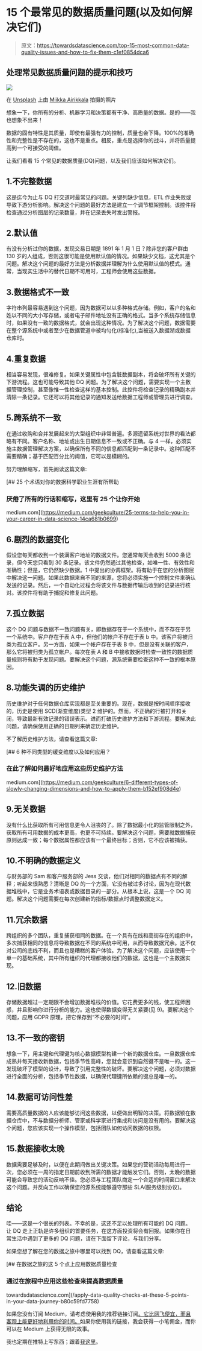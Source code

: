 # 15 个最常见的数据质量问题(以及如何解决它们)

> 原文：<https://towardsdatascience.com/top-15-most-common-data-quality-issues-and-how-to-fix-them-c1ef0854dca6>

## 处理常见数据质量问题的提示和技巧

![](img/bdf00bf47708548e5788544a07d9288b.png)

在 [Unsplash](https://unsplash.com?utm_source=medium&utm_medium=referral) 上由 [Miikka Airikkala](https://unsplash.com/@miikkair?utm_source=medium&utm_medium=referral) 拍摄的照片

想象一下，你所有的分析、机器学习和决策都有干净、高质量的数据。是的——我也想象不出来！

数据的固有特性是其质量，即使有最强有力的控制，质量也会下降。100%的准确性和完整性是不存在的，这也不是重点。相反，重点是选择你的战斗，并将质量提高到一个可接受的阈值。

让我们看看 15 个常见的数据质量(DQ)问题，以及我们应该如何解决它们。

## 1.不完整数据

这是迄今为止与 DQ 打交道时最常见的问题。关键列缺少信息，ETL 作业失败或导致下游分析影响。解决这个问题的最好方法是建立一个调节框架控制。该控件将检查通过分析图层的记录数量，并在记录丢失时发出警报。

## 2.默认值

有没有分析过你的数据，发现交易日期是 1891 年 1 月 1 日？除非您的客户群由 130 岁的人组成，否则这很可能是使用默认值的情况。如果缺少文档，这尤其是个问题。解决这个问题的最好方法是分析数据并理解为什么使用默认值的模式。通常，当现实生活中的替代日期不可用时，工程师会使用这些数据。

## 3.数据格式不一致

字符串列最容易遇到这个问题，因为数据可以以多种格式存储。例如，客户的名和姓以不同的大小写存储，或者电子邮件地址没有正确的格式。当多个系统存储信息时，如果没有一致的数据格式，就会出现这种情况。为了解决这个问题，数据需要在整个源系统中或者至少在数据管道中被均匀化(标准化),当被送入数据湖或数据仓库时。

## 4.重复数据

相当容易发现，很难修复。如果关键属性中包含脏数据副本，将会破坏所有关键的下游流程。这也可能导致其他 DQ 问题。为了解决这个问题，需要实现一个主数据管理控制，甚至像惟一性检查这样的基本控制。此控件将检查记录的精确副本并清除一条记录。它还可以将其他记录的通知发送给数据工程师或管理员进行调查。

## 5.跨系统不一致

在通过收购和合并发展起来的大型组织中非常普遍。多源遗留系统对世界的看法都略有不同。客户名称、地址或出生日期信息不一致或不正确。与 4 一样，必须实施主数据管理解决方案，以确保所有不同的信息都匹配到一条记录中。这种匹配不需要精确；基于匹配百分比的阈值，它可以是模糊的。

努力理解缩写，首先阅读这篇文章:

[](https://medium.com/geekculture/25-terms-to-help-you-in-your-career-in-data-science-14ca681b0699) [## 25 个术语对你的数据科学职业生涯有所帮助

### 厌倦了所有的行话和缩写，这里有 25 个让你开始

medium.com](https://medium.com/geekculture/25-terms-to-help-you-in-your-career-in-data-science-14ca681b0699) 

## 6.剧烈的数据变化

假设您每天都收到一个装满客户地址的数据文件。您通常每天会收到 5000 条记录，但今天您只看到 30 条记录。该文件仍然通过其他检查，如唯一性、有效性和准确性；但是，它仍然缺少数据。1 中提出的协调框架。将有助于在您的分析图层中解决这一问题。如果此数据来自不同的来源，您将必须实施一个控制文件来确认发送的记录。然后，一个自动化过程会将该文件与数据传输后收到的记录进行核对。该控件将有助于捕捉和修复此问题。

## 7.孤立数据

这个 DQ 问题与数据不一致问题有关，即数据存在于一个系统中，而不存在于另一个系统中。客户存在于表 A 中，但他们的帐户不存在于表 b 中。该客户将被归类为孤立客户。另一方面，如果一个帐户存在于表 B 中，但是没有关联的客户，那么它将被归类为孤立帐户。每次在表 A 和 B 中接收数据时检查一致性的数据质量规则将有助于发现问题。要解决这个问题，源系统需要检查这种不一致的根本原因。

## 8.功能失调的历史维护

历史维护对于任何数据仓库实现都是至关重要的。现在，数据是按时间顺序接收的，历史是使用 SCD(渐变维度)类型 2 维护的。然而，不正确的行被打开和关闭，导致最新有效记录的错误表示。进而打破历史维护方法和下游流程。要解决此问题，请确保使用正确的日期列来确定历史维护。

不了解历史维护方法，请查看这篇文章:

[](https://medium.com/geekculture/6-different-types-of-slowly-changing-dimensions-and-how-to-apply-them-b152ef908d4e) [## 6 种不同类型的缓变维度以及如何应用？

### 在此了解如何最好地应用这些历史维护方法

medium.com](https://medium.com/geekculture/6-different-types-of-slowly-changing-dimensions-and-how-to-apply-them-b152ef908d4e) 

## 9.无关数据

没有什么比获取所有可用信息更令人沮丧的了。除了数据最小化的监管限制之外，获取所有可用数据的成本更高，也更不可持续。要解决这个问题，需要就数据捕获原则达成一致；每个数据属性都应该有一个最终目标；否则，它不应该被捕获。

## 10.不明确的数据定义

与财务部的 Sam 和客户服务部的 Jess 交谈，他们对相同的数据点有不同的解释；听起来很熟悉？清晰是 DQ 的一个方面，它没有被过多讨论，因为在现代数据堆栈中，它是业务术语表或数据目录的一部分。从根本上说，这是一个 DQ 问题。解决这个问题需要在每次创建新的指标/数据点时调整数据定义。

## 11.冗余数据

跨组织的多个团队，重复捕获相同的数据。在一个具有在线和高街存在的组织中，多次捕获相同的信息将导致数据在不同的系统中可用，从而导致数据冗余。这不仅对公司的底线不利，而且也是糟糕的客户体验。为了解决这个问题，应该使用一个单一的基础系统，其中所有组织的代理都接收他们的数据，这也是一个主数据实现。

## 12.旧数据

存储数据超过一定期限不会增加数据堆栈的价值。它花费更多的钱，使工程师困惑，并且影响你进行分析的能力。这也使得数据变得无关紧要(见 9)。要解决这个问题，应用 GDPR 原理，把它保存到“不必要的时间”。

## 13.不一致的密钥

想象一下，用主键和代理键为核心数据模型构建一个新的数据仓库。一旦数据仓库成熟并每天接收新数据，包括季节性高峰，您就会意识到自然键不是唯一的。这一发现破坏了模型的设计，导致了引用完整性的破坏。要解决这个问题，必须对数据进行全面的分析，包括季节性数据，以确保代理键所依赖的键总是唯一的。

## 14.数据可访问性差

需要高质量数据的人应该能够访问这些数据，以便做出明智的决策。将数据锁在数据仓库中，不与数据分析师、管家或科学家进行集成和访问是没有用的。要解决这个问题，您应该实现一个操作模型，包括团队如何访问数据的权限。

## 15.数据接收太晚

数据需要足够及时，以便在此期间做出关键决策。如果您的营销活动每周进行一次，您必须在一周的指定日期前收到所需的数据才能触发它们。否则，太晚的数据可能会导致您的活动反响不佳。您必须与工程团队商定一个合适的时间窗口来解决这个问题。并反向工作以确保您的源系统能够遵守那些 SLA(服务级别协议)。

## 结论

哇——这是一个很长的列表。不幸的是，这还不足以处理所有可能的 DQ 问题。让 DQ 走上正轨是许多组织的首要任务，在这方面投资将会有回报。如果你在日常生活中遇到了更多的 DQ 问题，请在下面留下评论，与我们分享。

如果您想了解在您的数据之旅中哪里可以找到 DQ，请查看这篇文章:

[](/apply-data-quality-checks-at-these-5-points-in-your-data-journey-b80c59fd7758) [## 在数据之旅的这 5 个点上应用数据质量检查

### 通过在旅程中应用这些检查来提高数据质量

towardsdatascience.com](/apply-data-quality-checks-at-these-5-points-in-your-data-journey-b80c59fd7758) 

如果您没有订阅 Medium，请考虑使用我的推荐链接订阅[。它比网飞便宜，而且客观上能更好地利用你的时间。](https://hanzalaqureshi.medium.com/membership)如果你使用我的链接，我会获得一小笔佣金，而你可以在 Medium 上获得无限的故事。

我也定期在推特上写东西；跟着[我这里](https://twitter.com/hanzalaqureshi_)。